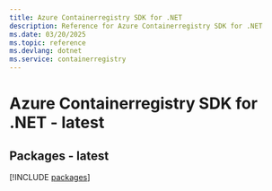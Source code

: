 ```yaml
---
title: Azure Containerregistry SDK for .NET
description: Reference for Azure Containerregistry SDK for .NET
ms.date: 03/20/2025
ms.topic: reference
ms.devlang: dotnet
ms.service: containerregistry
---
```

# Azure Containerregistry SDK for .NET - latest
## Packages - latest
[!INCLUDE [packages](containerregistry-index.md)]